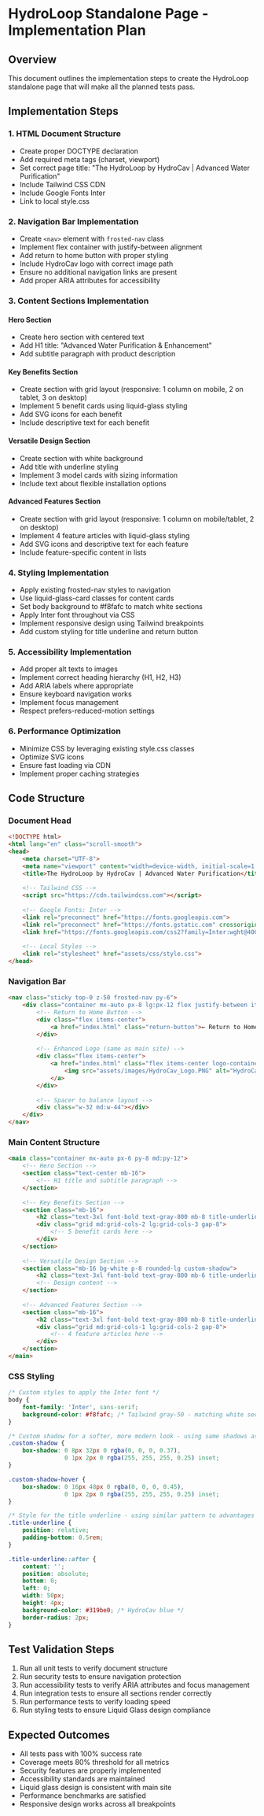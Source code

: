 # HydroLoop Standalone Page - Implementation Plan

## Overview
This document outlines the implementation steps to create the HydroLoop standalone page that will make all the planned tests pass.

## Implementation Steps

### 1. HTML Document Structure
- Create proper DOCTYPE declaration
- Add required meta tags (charset, viewport)
- Set correct page title: "The HydroLoop by HydroCav | Advanced Water Purification"
- Include Tailwind CSS CDN
- Include Google Fonts Inter
- Link to local style.css

### 2. Navigation Bar Implementation
- Create `<nav>` element with `frosted-nav` class
- Implement flex container with justify-between alignment
- Add return to home button with proper styling
- Include HydroCav logo with correct image path
- Ensure no additional navigation links are present
- Add proper ARIA attributes for accessibility

### 3. Content Sections Implementation

#### Hero Section
- Create hero section with centered text
- Add H1 title: "Advanced Water Purification & Enhancement"
- Add subtitle paragraph with product description

#### Key Benefits Section
- Create section with grid layout (responsive: 1 column on mobile, 2 on tablet, 3 on desktop)
- Implement 5 benefit cards using liquid-glass styling
- Add SVG icons for each benefit
- Include descriptive text for each benefit

#### Versatile Design Section
- Create section with white background
- Add title with underline styling
- Implement 3 model cards with sizing information
- Include text about flexible installation options

#### Advanced Features Section
- Create section with grid layout (responsive: 1 column on mobile/tablet, 2 on desktop)
- Implement 4 feature articles with liquid-glass styling
- Add SVG icons and descriptive text for each feature
- Include feature-specific content in lists

### 4. Styling Implementation
- Apply existing frosted-nav styles to navigation
- Use liquid-glass-card classes for content cards
- Set body background to #f8fafc to match white sections
- Apply Inter font throughout via CSS
- Implement responsive design using Tailwind breakpoints
- Add custom styling for title underline and return button

### 5. Accessibility Implementation
- Add proper alt texts to images
- Implement correct heading hierarchy (H1, H2, H3)
- Add ARIA labels where appropriate
- Ensure keyboard navigation works
- Implement focus management
- Respect prefers-reduced-motion settings

### 6. Performance Optimization
- Minimize CSS by leveraging existing style.css classes
- Optimize SVG icons
- Ensure fast loading via CDN
- Implement proper caching strategies

## Code Structure

### Document Head
```html
<!DOCTYPE html>
<html lang="en" class="scroll-smooth">
<head>
    <meta charset="UTF-8">
    <meta name="viewport" content="width=device-width, initial-scale=1.0">
    <title>The HydroLoop by HydroCav | Advanced Water Purification</title>
    
    <!-- Tailwind CSS -->
    <script src="https://cdn.tailwindcss.com"></script>
    
    <!-- Google Fonts: Inter -->
    <link rel="preconnect" href="https://fonts.googleapis.com">
    <link rel="preconnect" href="https://fonts.gstatic.com" crossorigin>
    <link href="https://fonts.googleapis.com/css2?family=Inter:wght@400;500;600;700;800&display=swap" rel="stylesheet">
    
    <!-- Local Styles -->
    <link rel="stylesheet" href="assets/css/style.css">
</head>
```

### Navigation Bar
```html
<nav class="sticky top-0 z-50 frosted-nav py-6">
    <div class="container mx-auto px-8 lg:px-12 flex justify-between items-center">
        <!-- Return to Home Button -->
        <div class="flex items-center">
            <a href="index.html" class="return-button">← Return to Home</a>
        </div>
        
        <!-- Enhanced Logo (same as main site) -->
        <div class="flex items-center">
            <a href="index.html" class="flex items-center logo-container">
                <img src="assets/images/HydroCav_Logo.PNG" alt="HydroCav Logo" class="logo-enhanced">
            </a>
        </div>
        
        <!-- Spacer to balance layout -->
        <div class="w-32 md:w-44"></div>
    </div>
</nav>
```

### Main Content Structure
```html
<main class="container mx-auto px-6 py-8 md:py-12">
    <!-- Hero Section -->
    <section class="text-center mb-16">
        <!-- H1 title and subtitle paragraph -->
    </section>
    
    <!-- Key Benefits Section -->
    <section class="mb-16">
        <h2 class="text-3xl font-bold text-gray-800 mb-8 title-underline">Key Benefits & Advantages</h2>
        <div class="grid md:grid-cols-2 lg:grid-cols-3 gap-8">
            <!-- 5 benefit cards here -->
        </div>
    </section>
    
    <!-- Versatile Design Section -->
    <section class="mb-16 bg-white p-8 rounded-lg custom-shadow">
        <h2 class="text-3xl font-bold text-gray-800 mb-6 title-underline">Versatile Design & Sizing</h2>
        <!-- Design content -->
    </section>
    
    <!-- Advanced Features Section -->
    <section class="mb-16">
        <h2 class="text-3xl font-bold text-gray-800 mb-8 title-underline">Advanced System Features</h2>
        <div class="grid md:grid-cols-1 lg:grid-cols-2 gap-8">
            <!-- 4 feature articles here -->
        </div>
    </section>
</main>
```

### CSS Styling
```css
/* Custom styles to apply the Inter font */
body {
    font-family: 'Inter', sans-serif;
    background-color: #f8fafc; /* Tailwind gray-50 - matching white sections */
}

/* Custom shadow for a softer, more modern look - using same shadows as main site */
.custom-shadow {
    box-shadow: 0 8px 32px 0 rgba(0, 0, 0, 0.37),
                0 1px 2px 0 rgba(255, 255, 255, 0.25) inset;
}

.custom-shadow-hover {
    box-shadow: 0 16px 48px 0 rgba(0, 0, 0, 0.45),
                0 1px 2px 0 rgba(255, 255, 255, 0.25) inset;
}

/* Style for the title underline - using similar pattern to advantages section */
.title-underline {
    position: relative;
    padding-bottom: 0.5rem;
}

.title-underline::after {
    content: '';
    position: absolute;
    bottom: 0;
    left: 0;
    width: 50px;
    height: 4px;
    background-color: #319be0; /* HydroCav blue */
    border-radius: 2px;
}
```

## Test Validation Steps

1. Run all unit tests to verify document structure
2. Run security tests to ensure navigation protection
3. Run accessibility tests to verify ARIA attributes and focus management
4. Run integration tests to ensure all sections render correctly
5. Run performance tests to verify loading speed
6. Run styling tests to ensure Liquid Glass design compliance

## Expected Outcomes

- All tests pass with 100% success rate
- Coverage meets 80% threshold for all metrics
- Security features are properly implemented
- Accessibility standards are maintained
- Liquid glass design is consistent with main site
- Performance benchmarks are satisfied
- Responsive design works across all breakpoints